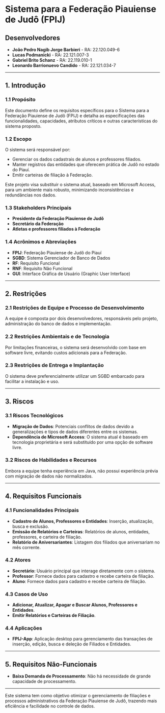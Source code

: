# Sistema para a Federação Piauiense de Judô (FPIJ)

## Desenvolvedores
- **João Pedro Nagib Jorge Barbieri** - RA: 22.120.049-6
- **Lucas Podmanicki** - RA: 22.121.007-3
- **Gabriel Brito Schanz** - RA: 22.119.010-1
- **Leonardo Barrionuevo Candido** - RA: 22.121.034-7

---

## 1. Introdução

### 1.1 Propósito
Este documento define os requisitos específicos para o Sistema para a Federação Piauiense de Judô (FPIJ) e detalha as especificações das funcionalidades, capacidades, atributos críticos e outras características do sistema proposto.

### 1.2 Escopo
O sistema será responsável por:
- Gerenciar os dados cadastrais de alunos e professores filiados.
- Manter registros das entidades que oferecem prática de Judô no estado do Piauí.
- Emitir carteiras de filiação à Federação.
  
Este projeto visa substituir o sistema atual, baseado em Microsoft Access, para um ambiente mais robusto, minimizando inconsistências e redundâncias nos dados.

### 1.3 Stakeholders Principais
- **Presidente da Federação Piauiense de Judô**
- **Secretário da Federação**
- **Atletas e professores filiados à Federação**

### 1.4 Acrônimos e Abreviações
- **FPIJ**: Federação Piauiense de Judô do Piauí
- **SGBD**: Sistema Gerenciador de Banco de Dados
- **RF**: Requisito Funcional
- **RNF**: Requisito Não Funcional
- **GUI**: Interface Gráfica de Usuário (Graphic User Interface)

---

## 2. Restrições

### 2.1 Restrições de Equipe e Processo de Desenvolvimento
A equipe é composta por dois desenvolvedores, responsáveis pelo projeto, administração do banco de dados e implementação.

### 2.2 Restrições Ambientais e de Tecnologia
Por limitações financeiras, o sistema será desenvolvido com base em software livre, evitando custos adicionais para a Federação.

### 2.3 Restrições de Entrega e Implantação
O sistema deve preferencialmente utilizar um SGBD embarcado para facilitar a instalação e uso.

---

## 3. Riscos

### 3.1 Riscos Tecnológicos
- **Migração de Dados**: Potenciais conflitos de dados devido a generalizações e tipos de dados diferentes entre os sistemas.
- **Dependência de Microsoft Access**: O sistema atual é baseado em tecnologia proprietária e será substituído por uma opção de software livre.

### 3.2 Riscos de Habilidades e Recursos
Embora a equipe tenha experiência em Java, não possui experiência prévia com migração de dados não normalizados.

---

## 4. Requisitos Funcionais

### 4.1 Funcionalidades Principais
- **Cadastro de Alunos, Professores e Entidades**: Inserção, atualização, busca e exclusão.
- **Emissão de Relatórios e Carteiras**: Relatórios de alunos, entidades, professores, e carteira de filiação.
- **Relatório de Aniversariantes**: Listagem dos filiados que aniversariam no mês corrente.

### 4.2 Atores
- **Secretário**: Usuário principal que interage diretamente com o sistema.
- **Professor**: Fornece dados para cadastro e recebe carteira de filiação.
- **Aluno**: Fornece dados para cadastro e recebe carteira de filiação.


### 4.3 Casos de Uso
- **Adicionar, Atualizar, Apagar e Buscar Alunos, Professores e Entidades**.
- **Emitir Relatórios e Carteiras de Filiação**.

### 4.4 Aplicações
- **FPIJ-App**: Aplicação desktop para gerenciamento das transações de inserção, edição, busca e deleção de Filiados e Entidades.

---

## 5. Requisitos Não-Funcionais
- **Baixa Demanda de Processamento**: Não há necessidade de grande capacidade de processamento.

---

Este sistema tem como objetivo otimizar o gerenciamento de filiações e processos administrativos da Federação Piauiense de Judô, trazendo mais eficiência e facilidade no controle de dados.
